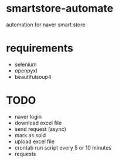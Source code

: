 # smartstore-automate
automation for naver smart store


# requirements

* selenium
* openpyxl
* beautifulsoup4

# TODO

* naver login
* download excel file
* send request (async)
* mark as sold
* upload excel file
* crontab run script every 5 or 10 minutes
* requests
